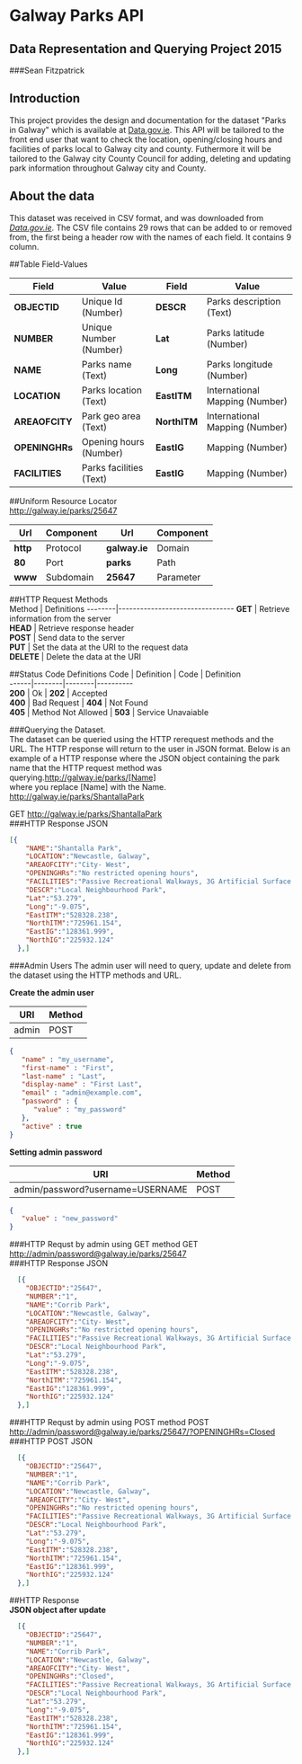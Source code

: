 # Galway Parks API
## Data Representation and Querying Project 2015
###Sean Fitzpatrick

## Introduction    
This project provides the design and documentation for the dataset "Parks in Galway" which is available at [Data.gov.ie](http://data.gov.ie). This API will be tailored to the front end user that want to check the location, opening/closing hours and facilities of parks local to Galway city and county. Futhermore it will be tailored to the Galway city County Council for adding, deleting and updating park information throughout Galway city and County.

## About the data
This dataset was received in CSV format, and was downloaded from [*Data.gov.ie*](https://data.gov.ie/dataset/parks-in-galway-city).
The CSV file contains 29 rows that can be added to or removed from, the first being a header row with the names of each field. It contains 9 column.

##Table Field-Values

Field | Value | Field | Value
------|---------|---------|-----------
**OBJECTID** | Unique Id (Number) | **DESCR** | Parks description (Text)
**NUMBER** | Unique Number (Number) | **Lat** | Parks latitude (Number)
**NAME** | Parks name (Text) | **Long** | Parks longitude (Number)
**LOCATION** | Parks location (Text) | **EastITM** | International Mapping (Number)
**AREAOFCITY** | Park geo area (Text) | **NorthITM** | International Mapping (Number)
**OPENINGHRs** | Opening hours (Number) | **EastIG** | Mapping (Number)
**FACILITIES** | Parks facilities (Text) | **EastIG** | Mapping (Number)

##Uniform Resource Locator     
<http://galway.ie/parks/25647>   

Url | Component | Url | Component
-----------|----------|----------|-----------        
**http** | Protocol | **galway.ie** | Domain     
**80** | Port | **parks** | Path     
**www** | Subdomain | **25647** | Parameter       
  
##HTTP Request Methods  
Method | Definitions
--------|--------------------------------
**GET** | Retrieve information from the server  
**HEAD** | Retrieve response header   
**POST** | Send data to the server       
**PUT** | Set the data at the URI to the request data   
**DELETE** | Delete the data at the URI

##Status Code Definitions
Code | Definition | Code | Definition     
------|--------|--------|----------      
**200** | Ok | **202** | Accepted    
**400** | Bad Request | **404** | Not Found    
**405** | Method Not Allowed | **503** | Service Unavaiable   


###Querying the Dataset.  
The dataset can be queried using the  HTTP rerequest methods and the URL. The HTTP response will return to the user in JSON format. Below is an example of a HTTP response where the JSON object containing the park name that the HTTP request method was querying.<http://galway.ie/parks/[Name]>  
where you replace [Name] with the Name.  
<http://galway.ie/parks/ShantallaPark>   

GET <http://galway.ie/parks/ShantallaPark>   
###HTTP Response JSON     
```json   
[{      
    "NAME":"Shantalla Park",   
    "LOCATION":"Newcastle, Galway",   
    "AREAOFCITY":"City- West",   
    "OPENINGHRs":"No restricted opening hours",   
    "FACILITIES":"Passive Recreational Walkways, 3G Artificial Surface Pitch, Multi- Use Games Area(MUGA), Planting areas with flowers, sh",   
    "DESCR":"Local Neighbourhood Park",   
    "Lat":"53.279",   
    "Long":"-9.075",   
    "EastITM":"528328.238",   
    "NorthITM":"725961.154",   
    "EastIG":"128361.999",   
    "NorthIG":"225932.124"   
  },]   
  ```
  
###Admin Users
The admin user will need to query, update and delete from the dataset using the HTTP methods and URL. 

**Create the admin user**

URI | Method    
----|-------    
admin | POST    
```json
{
   "name" : "my_username",
   "first-name" : "First",
   "last-name" : "Last",
   "display-name" : "First Last",
   "email" : "admin@example.com",
   "password" : {
      "value" : "my_password"
   },
   "active" : true
}
```
**Setting admin password**

URI | Method    
----|-------    
admin/password?username=USERNAME | POST   
```json
{
   "value" : "new_password"
}
```


###HTTP Requst by admin using GET method 
GET <http://admin/password@galway.ie/parks/25647>  
###HTTP Response JSON    
```json   
  [{      
    "OBJECTID":"25647",   
    "NUMBER":"1",   
    "NAME":"Corrib Park",   
    "LOCATION":"Newcastle, Galway",   
    "AREAOFCITY":"City- West",   
    "OPENINGHRs":"No restricted opening hours",   
    "FACILITIES":"Passive Recreational Walkways, 3G Artificial Surface Pitch, Multi- Use Games Area(MUGA), Planting areas with flowers, sh",   
    "DESCR":"Local Neighbourhood Park",   
    "Lat":"53.279",   
    "Long":"-9.075",   
    "EastITM":"528328.238",   
    "NorthITM":"725961.154",   
    "EastIG":"128361.999",   
    "NorthIG":"225932.124"   
  },]       
  ```
  
###HTTP Requst by admin using POST method 
POST <http://admin/password@galway.ie/parks/25647/?OPENINGHRs=Closed> 
###HTTP POST JSON    
```json   
  [{      
    "OBJECTID":"25647",   
    "NUMBER":"1",   
    "NAME":"Corrib Park",   
    "LOCATION":"Newcastle, Galway",   
    "AREAOFCITY":"City- West",   
    "OPENINGHRs":"No restricted opening hours",   
    "FACILITIES":"Passive Recreational Walkways, 3G Artificial Surface Pitch, Multi- Use Games Area(MUGA), Planting areas with flowers, sh",   
    "DESCR":"Local Neighbourhood Park",   
    "Lat":"53.279",   
    "Long":"-9.075",   
    "EastITM":"528328.238",   
    "NorthITM":"725961.154",   
    "EastIG":"128361.999",   
    "NorthIG":"225932.124"   
  },]       
  ```
##HTTP Response      
**JSON object after update**
```json   
  [{      
    "OBJECTID":"25647",   
    "NUMBER":"1",   
    "NAME":"Corrib Park",   
    "LOCATION":"Newcastle, Galway",   
    "AREAOFCITY":"City- West",   
    "OPENINGHRs":"Closed",   
    "FACILITIES":"Passive Recreational Walkways, 3G Artificial Surface Pitch, Multi- Use Games Area(MUGA), Planting areas with flowers, sh",   
    "DESCR":"Local Neighbourhood Park",   
    "Lat":"53.279",   
    "Long":"-9.075",   
    "EastITM":"528328.238",   
    "NorthITM":"725961.154",   
    "EastIG":"128361.999",   
    "NorthIG":"225932.124"   
  },]       
  ```
